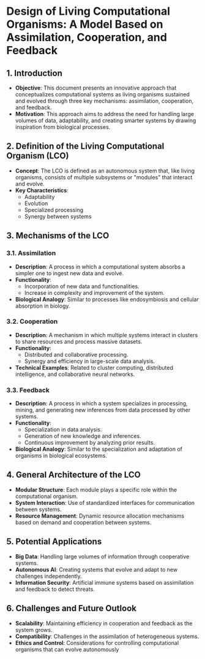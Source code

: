 # Design of Living Computational Organisms: A Model Based on Assimilation, Cooperation, and Feedback

## 1. Introduction
   - **Objective**: This document presents an innovative approach that conceptualizes computational systems as living organisms sustained and evolved through three key mechanisms: assimilation, cooperation, and feedback.
   - **Motivation**: This approach aims to address the need for handling large volumes of data, adaptability, and creating smarter systems by drawing inspiration from biological processes.

## 2. Definition of the Living Computational Organism (LCO)
   - **Concept**: The LCO is defined as an autonomous system that, like living organisms, consists of multiple subsystems or "modules" that interact and evolve.
   - **Key Characteristics**: 
     - Adaptability
     - Evolution
     - Specialized processing
     - Synergy between systems

## 3. Mechanisms of the LCO
   ### 3.1. Assimilation
   - **Description**: A process in which a computational system absorbs a simpler one to ingest new data and evolve.
   - **Functionality**: 
     - Incorporation of new data and functionalities.
     - Increase in complexity and improvement of the system.
   - **Biological Analogy**: Similar to processes like endosymbiosis and cellular absorption in biology.

   ### 3.2. Cooperation
   - **Description**: A mechanism in which multiple systems interact in clusters to share resources and process massive datasets.
   - **Functionality**: 
     - Distributed and collaborative processing.
     - Synergy and efficiency in large-scale data analysis.
   - **Technical Examples**: Related to cluster computing, distributed intelligence, and collaborative neural networks.

   ### 3.3. Feedback
   - **Description**: A process in which a system specializes in processing, mining, and generating new inferences from data processed by other systems.
   - **Functionality**: 
     - Specialization in data analysis.
     - Generation of new knowledge and inferences.
     - Continuous improvement by analyzing prior results.
   - **Biological Analogy**: Similar to the specialization and adaptation of organisms in biological ecosystems.

## 4. General Architecture of the LCO
   - **Modular Structure**: Each module plays a specific role within the computational organism.
   - **System Interaction**: Use of standardized interfaces for communication between systems.
   - **Resource Management**: Dynamic resource allocation mechanisms based on demand and cooperation between systems.

## 5. Potential Applications
   - **Big Data**: Handling large volumes of information through cooperative systems.
   - **Autonomous AI**: Creating systems that evolve and adapt to new challenges independently.
   - **Information Security**: Artificial immune systems based on assimilation and feedback to detect threats.

## 6. Challenges and Future Outlook
   - **Scalability**: Maintaining efficiency in cooperation and feedback as the system grows.
   - **Compatibility**: Challenges in the assimilation of heterogeneous systems.
   - **Ethics and Control**: Considerations for controlling computational organisms that can evolve autonomously

